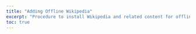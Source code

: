 ```yaml
---
title: "Adding Offline Wikipedia"
excerpt: "Procedure to install Wikipedia and related content for offline use"
toc: true
---
```



